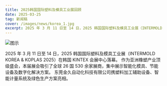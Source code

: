 ```yaml
---
title: 2025韩国国际塑料及模具工业展回顾
date: 2025-03-25
tag: 新闻稿
cover: /images/news/korea_1.jpg
excerpt: 2025 年 3 月 11 日至 14 日，2025 韩国国际塑料及模具工业展（INTERMOLD KOREA & KOPLAS 2025）在韩国 KINTEX 会展中心落幕。作为亚洲橡塑产业顶级盛会，本届展会吸引了全球 26 国 530 余家展商，集中展示智能化模具、节能设备及数字化解决方案。东莞金久自动化科技有限公司携塑料加工辅助设备、智能计量系统及绿色生产方案亮相。
---
```


![图示](/images/news/korea_1.jpg)

2025 年 3 月 11 日至 14 日，2025 韩国国际塑料及模具工业展（INTERMOLD KOREA & KOPLAS 2025）在韩国 KINTEX 会展中心落幕。
作为亚洲橡塑产业顶级盛会，本届展会吸引了全球 26 国 530 余家展商，集中展示智能化模具、节能设备及数字化解决方案。
东莞金久自动化科技有限公司携塑料加工辅助设备、智能计量系统及绿色生产方案亮相。
